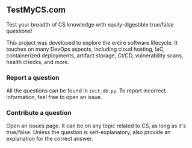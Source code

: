 ## TestMyCS.com

Test your breadth of CS knowledge with easily-digestible true/false questions!

This project was developed to explore the entire software lifecycle. It touches on many DevOps aspects, including 
cloud hosting, IaC, containerized deployments, artifact storage, CI/CD, vulnerability scans, health checks, and more.

### Report a question

All the questions can be found in `init_db.py`. To report incorrect information, feel free to open an issue.

### Contribute a question

Open an issues page. It can be on any topic related to CS, as long as it's true/false. Unless the question is 
self-explanatory, also provide an explanation for the correct answer.
